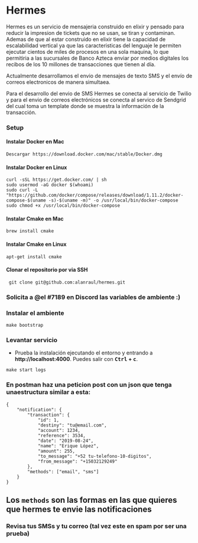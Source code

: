 # Hermes

Hermes es un servicio de mensajeria construido en elixir y pensado para reducir la impresion de tickets que no se usan, se tiran y contaminan. Ademas de que al estar construido en elixir tiene la capacidad de escalabilidad vertical ya que las caracteristicas del lenguaje le permiten ejecutar cientos de miles de procesos en una sola maquina, lo que permitiria a las sucursales de Banco Azteca enviar por medios digitales los recibos de los 10 millones de transacciones que tienen al día.

Actualmente desarrollamos el envio de mensajes de texto SMS y el envío de correos electronicos de manera simultaea.

Para el desarrollo del envio de SMS Hermes se conecta al servicio de Twilio y para el envio de correos electrónicos se conecta al servico de Sendgrid del cual toma un template donde se muestra la información de la transacción.

### Setup

#### Instalar Docker en Mac

```shell
Descargar https://download.docker.com/mac/stable/Docker.dmg
```

#### Instalar Docker en Linux

```shell
curl -sSL https://get.docker.com/ | sh
sudo usermod -aG docker $(whoami)
sudo curl -L "https://github.com/docker/compose/releases/download/1.11.2/docker-compose-$(uname -s)-$(uname -m)" -o /usr/local/bin/docker-compose
sudo chmod +x /usr/local/bin/docker-compose

```

#### Instalar Cmake en Mac

```shell
brew install cmake
```

#### Instalar Cmake en Linux

```shell
apt-get install cmake
```

#### Clonar el repositorio por via SSH


```shell
 git clone git@github.com:alanraul/hermes.git
```

### Solicita a @el #7189 en Discord las variables de ambiente :)


### Instalar el ambiente

```shell
make bootstrap
```

### Levantar servicio

- Prueba la instalación ejecutando el entorno y entrando a **http://localhost:4000**. Puedes salir con **<kbd>Ctrl</kbd> + <kbd>c</kbd>**.

```shell
make start logs
```


### En postman haz una peticion post con un json que tenga unaestructura similar a esta:

```shell
{
	"notification": {
		"transaction": {
			"id": 1,
			"destiny": "tu@email.com",
			"account": 1234,
			"reference": 3534,
			"date": "2019-08-24",
			"name": "Erique López",
			"amount": 255,
			"to_message": "+52 tu-telefono-10-digitos",
			"from_message": "+15032129249"
		},
		"methods": ["email", "sms"] 
	}
}
```

## Los ```methods``` son las formas en las que quieres que hermes te envie las notificaciones

### Revisa tus  SMSs y tu correo (tal vez este en spam por ser una prueba)